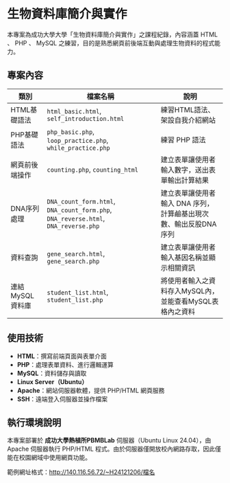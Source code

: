 # 生物資料庫簡介與實作

本專案為成功大學大學「生物資料庫簡介與實作」之課程紀錄，內容涵蓋 HTML 、 PHP 、 MySQL 之練習，目的是熟悉網頁前後端互動與處理生物資料的程式能力。

## 專案內容

| 類別       | 檔案名稱                        | 說明                           |
|------------|----------------------------------|--------------------------------|
|HTML基礎語法|`html_basic.html`, `self_introduction.html`|練習HTML語法、架設自我介紹網站|
|PHP基礎語法|`php_basic.php`, `loop_practice.php`, `while_practice.php`| 練習 PHP 語法 |
|網頁前後端操作|`counting.php`, `counting_html`|建立表單讓使用者輸入數字，送出表單輸出計算結果|
|DNA序列處理| `DNA_count_form.html`, `DNA_count_form.php`, `DNA_reverse.html`, `DNA_reverse.php` | 建立表單讓使用者輸入 DNA 序列，計算鹼基出現次數、輸出反股DNA序列 |
|資料查詢|`gene_search.html`, `gene_search.php`|建立表單讓使用者輸入基因名稱並顯示相關資訊|
|連結MySQL資料庫|`student_list.html`, `student_list.php`|將使用者輸入之資料存入MySQL內，並能查看MySQL表格內之資料|


## 使用技術
- **HTML**：撰寫前端頁面與表單介面
- **PHP**：處理表單資料、進行邏輯運算
- **MySQL**：資料儲存與讀取
- **Linux Server（Ubuntu）**
- **Apache**：網站伺服器軟體，提供 PHP/HTML 網頁服務
- **SSH**：遠端登入伺服器並操作檔案

## 執行環境說明
本專案部署於 **成功大學熱植所PBMBLab** 伺服器（Ubuntu Linux 24.04），由 Apache 伺服器執行 PHP/HTML 程式。由於伺服器僅開放校內網路存取，因此僅能在校園網域中使用網頁功能。

範例網址格式：http://140.116.56.72/~H24121206/檔名